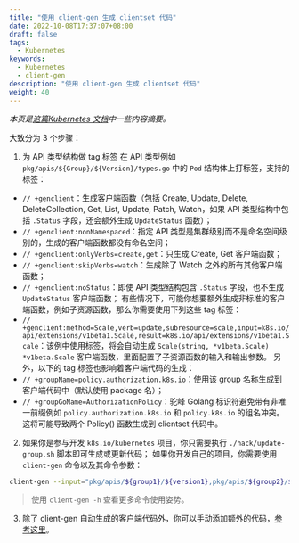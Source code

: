 ```yaml
---
title: "使用 client-gen 生成 clientset 代码"
date: 2022-10-08T17:37:07+08:00
draft: false
tags: 
  - Kubernetes
keywords:
  - Kubernetes
  - client-gen
description: "使用 client-gen 生成 clientset 代码"
weight: 40
---
```


*本页是[这篇Kubernetes 文档](https://github.com/kubernetes/community/blob/master/contributors/devel/sig-api-machinery/generating-clientset.md#using-client-gen)中一些内容摘要。*

大致分为 3 个步骤：

1. 为 API 类型结构做 tag 标签
    在 API 类型例如 `pkg/apis/${Group}/${Version}/types.go` 中的 `Pod` 结构体上打标签，支持的标签：

- `// +genclient`：生成客户端函数（包括 Create, Update, Delete, DeleteCollection, Get, List, Update, Patch, Watch，如果 API 类型结构中包括 `.Status` 字段，还会额外生成 `UpdateStatus` 函数）；
- `// +genclient:nonNamespaced`：指定 API 类型是集群级别而不是命名空间级别的，生成的客户端函数都没有命名空间；
- `// +genclient:onlyVerbs=create,get`：只生成 Create, Get 客户端函数；
- `// +genclient:skipVerbs=watch`：生成除了 Watch 之外的所有其他客户端函数；
- `// +genclient:noStatus`：即使 API 类型结构包含 `.Status` 字段，也不生成 `UpdateStatus` 客户端函数；
    有些情况下，可能你想要额外生成非标准的客户端函数，例如子资源函数，那么你需要使用下列这些 tag 标签：
- `// +genclient:method=Scale,verb=update,subresource=scale,input=k8s.io/api/extensions/v1beta1.Scale,result=k8s.io/api/extensions/v1beta1.Scale`：该例中使用标签，将会自动生成 `Scale(string, *v1beta.Scale) *v1beta.Scale` 客户端函数，里面配置了子资源函数的输入和输出参数。
    另外，以下的 tag 标签也影响着客户端代码的生成：
- `// +groupName=policy.authorization.k8s.io`：使用该 group 名称生成到客户端代码中（默认使用 package 名）；
- `// +groupGoName=AuthorizationPolicy`：驼峰 Golang 标识符避免带有非唯一前缀例如 `policy.authorization.k8s.io` 和 `policy.k8s.io` 的组名冲突。这将可能导致两个 Policy() 函数生成到 clientset 代码中。

2. 如果你是参与开发 `k8s.io/kubernetes` 项目，你只需要执行 `./hack/update-group.sh` 脚本即可生成或更新代码；
    如果你开发自己的项目，你需要使用 `client-gen` 命令以及其命令参数：

```bash
client-gen --input="pkg/apis/${group1}/${version1},pkg/apis/${group2}/${version2}" --clientset-name="my_clientset"
```

> 使用 `client-gen -h` 查看更多命令使用姿势。

3. 除了 client-gen 自动生成的客户端代码外，你可以手动添加额外的代码，[参考这里](https://github.com/kubernetes/kubernetes/blob/master/staging/src/k8s.io/client-go/kubernetes/typed/core/v1/pod_expansion.go)。

